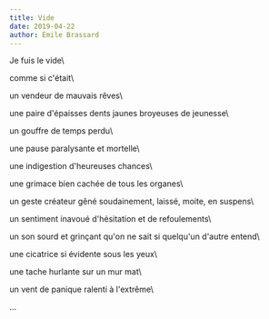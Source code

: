 ```yaml
---
title: Vide
date: 2019-04-22
author: Émile Brassard
---
```


Je fuis le vide\

comme si c'était\ 

un vendeur de mauvais rêves\

une paire d'épaisses dents jaunes broyeuses de jeunesse\

un gouffre de temps perdu\

une pause paralysante et mortelle\

une indigestion d'heureuses chances\

une grimace bien cachée de tous les organes\

un geste créateur gêné soudainement, laissé, moite, en suspens\

un sentiment inavoué d'hésitation et de refoulements\

un son sourd et grinçant qu'on ne sait si quelqu'un d'autre entend\

une cicatrice si évidente sous les yeux\

une tache hurlante sur un mur mat\

un vent de panique ralenti à l'extrême\

...

